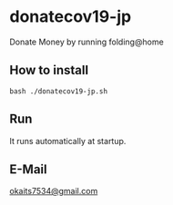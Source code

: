 # donatecov19-jp
Donate Money by running folding@home

## How to install
`bash
./donatecov19-jp.sh
`

## Run
It runs automatically at startup.

## E-Mail
<a href="mailto:okaits7534@gmail.com">okaits7534@gmail.com</a>
